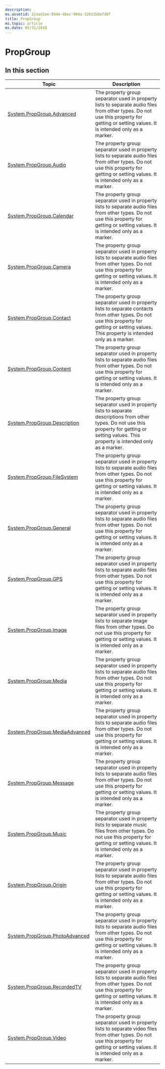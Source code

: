 ```yaml
---
description: .
ms.assetid: 2caad1ee-5944-46ec-904a-32631b8afd0f
title: PropGroup
ms.topic: article
ms.date: 05/31/2018
---
```


# PropGroup

## In this section



| Topic                                                                                        | Description                                                                                                                                                                                                   |
|----------------------------------------------------------------------------------------------|---------------------------------------------------------------------------------------------------------------------------------------------------------------------------------------------------------------|
| [System.PropGroup.Advanced](./props-system-propgroup-advanced.md)<br/>           | The property group separator used in property lists to separate audio files from other types. Do not use this property for getting or setting values. It is intended only as a marker.<br/>             |
| [System.PropGroup.Audio](./props-system-propgroup-audio.md)<br/>                 | The property group separator used in property lists to separate audio files from other types. Do not use this property for getting or setting values. It is intended only as a marker.<br/>             |
| [System.PropGroup.Calendar](./props-system-propgroup-calendar.md)<br/>           | The property group separator used in property lists to separate audio files from other types. Do not use this property for getting or setting values. It is intended only as a marker.<br/>             |
| [System.PropGroup.Camera](./props-system-propgroup-camera.md)<br/>               | The property group separator used in property lists to separate audio files from other types. Do not use this property for getting or setting values. It is intended only as a marker.<br/>             |
| [System.PropGroup.Contact](./props-system-propgroup-contact.md)<br/>             | The property group separator used in property lists to separate contacts from other types. Do not use this property for getting or setting values. This property is intended only as a marker.<br/>     |
| [System.PropGroup.Content](./props-system-propgroup-content.md)<br/>             | The property group separator used in property lists to separate audio files from other types. Do not use this property for getting or setting values. It is intended only as a marker.<br/>             |
| [System.PropGroup.Description](./props-system-propgroup-description.md)<br/>     | The property group separator used in property lists to separate descriptions from other types. Do not use this property for getting or setting values. This property is intended only as a marker.<br/> |
| [System.PropGroup.FileSystem](./props-system-propgroup-filesystem.md)<br/>       | The property group separator used in property lists to separate audio files from other types. Do not use this property for getting or setting values. It is intended only as a marker.<br/>             |
| [System.PropGroup.General](./props-system-propgroup-general.md)<br/>             | The property group separator used in property lists to separate audio files from other types. Do not use this property for getting or setting values. It is intended only as a marker.<br/>             |
| [System.PropGroup.GPS](./props-system-propgroup-gps.md)<br/>                     | The property group separator used in property lists to separate audio files from other types. Do not use this property for getting or setting values. It is intended only as a marker.<br/>             |
| [System.PropGroup.Image](./props-system-propgroup-image.md)<br/>                 | The property group separator used in property lists to separate image files from other types. Do not use this property for getting or setting values. It is intended only as a marker.<br/>             |
| [System.PropGroup.Media](./props-system-propgroup-media.md)<br/>                 | The property group separator used in property lists to separate audio files from other types. Do not use this property for getting or setting values. It is intended only as a marker.<br/>             |
| [System.PropGroup.MediaAdvanced](./props-system-propgroup-mediaadvanced.md)<br/> | The property group separator used in property lists to separate audio files from other types. Do not use this property for getting or setting values. It is intended only as a marker.<br/>             |
| [System.PropGroup.Message](./props-system-propgroup-message.md)<br/>             | The property group separator used in property lists to separate audio files from other types. Do not use this property for getting or setting values. It is intended only as a marker.<br/>             |
| [System.PropGroup.Music](./props-system-propgroup-music.md)<br/>                 | The property group separator used in property lists to separate music files from other types. Do not use this property for getting or setting values. It is intended only as a marker.<br/>             |
| [System.PropGroup.Origin](./props-system-propgroup-origin.md)<br/>               | The property group separator used in property lists to separate audio files from other types. Do not use this property for getting or setting values. It is intended only as a marker.<br/>             |
| [System.PropGroup.PhotoAdvanced](./props-system-propgroup-photoadvanced.md)<br/> | The property group separator used in property lists to separate audio files from other types. Do not use this property for getting or setting values. It is intended only as a marker.<br/>             |
| [System.PropGroup.RecordedTV](./props-system-propgroup-recordedtv.md)<br/>       | The property group separator used in property lists to separate audio files from other types. Do not use this property for getting or setting values. It is intended only as a marker.<br/>             |
| [System.PropGroup.Video](./props-system-propgroup-video.md)<br/>                 | The property group separator used in property lists to separate video files from other types. Do not use this property for getting or setting values. It is intended only as a marker.<br/>             |



 

 

 
